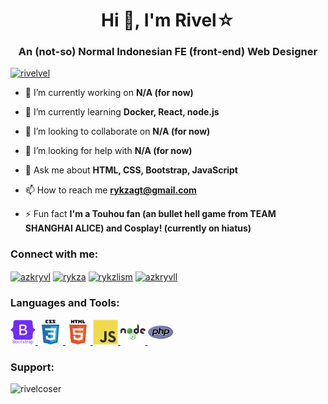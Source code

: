 <h1 align="center">Hi 👋, I'm Rivel☆</h1>
<h3 align="center">An (not-so) Normal Indonesian FE (front-end) Web Designer</h3>

<p align="left"> <a href="https://twitter.com/rivelvel" target="blank"><img src="https://img.shields.io/twitter/follow/azkryvl?logo=twitter&style=for-the-badge" alt="rivelvel" /></a> </p>

- 🔭 I’m currently working on **N/A (for now)**

- 🌱 I’m currently learning **Docker, React, node.js**

- 👯 I’m looking to collaborate on **N/A (for now)**

- 🤝 I’m looking for help with **N/A (for now)**

- 💬 Ask me about **HTML, CSS, Bootstrap, JavaScript**

- 📫 How to reach me **rykzagt@gmail.com**

- ⚡ Fun fact **I'm a Touhou fan (an bullet hell game from TEAM SHANGHAI ALICE) and Cosplay! (currently on hiatus)**

<h3 align="left">Connect with me:</h3>
<p align="left">
<a href="https://twitter.com/azkryvl" target="blank"><img align="center" src="https://raw.githubusercontent.com/rahuldkjain/github-profile-readme-generator/master/src/images/icons/Social/twitter.svg" alt="azkryvl" height="30" width="40" /></a>
<a href="https://fb.com/rykza" target="blank"><img align="center" src="https://raw.githubusercontent.com/rahuldkjain/github-profile-readme-generator/master/src/images/icons/Social/facebook.svg" alt="rykza" height="30" width="40" /></a>
<a href="https://instagram.com/rykzlism" target="blank"><img align="center" src="https://raw.githubusercontent.com/rahuldkjain/github-profile-readme-generator/master/src/images/icons/Social/instagram.svg" alt="rykzlism" height="30" width="40" /></a>
<a href="https://www.youtube.com/c/azkryvll" target="blank"><img align="center" src="https://raw.githubusercontent.com/rahuldkjain/github-profile-readme-generator/master/src/images/icons/Social/youtube.svg" alt="azkryvll" height="30" width="40" /></a>
</p>

<h3 align="left">Languages and Tools:</h3>
<p align="left"> <a href="https://getbootstrap.com" target="_blank" rel="noreferrer"> <img src="https://raw.githubusercontent.com/devicons/devicon/master/icons/bootstrap/bootstrap-plain-wordmark.svg" alt="bootstrap" width="40" height="40"/> </a> <a href="https://www.w3schools.com/css/" target="_blank" rel="noreferrer"> <img src="https://raw.githubusercontent.com/devicons/devicon/master/icons/css3/css3-original-wordmark.svg" alt="css3" width="40" height="40"/> </a> <a href="https://www.w3.org/html/" target="_blank" rel="noreferrer"> <img src="https://raw.githubusercontent.com/devicons/devicon/master/icons/html5/html5-original-wordmark.svg" alt="html5" width="40" height="40"/> </a> <a href="https://developer.mozilla.org/en-US/docs/Web/JavaScript" target="_blank" rel="noreferrer"> <img src="https://raw.githubusercontent.com/devicons/devicon/master/icons/javascript/javascript-original.svg" alt="javascript" width="40" height="40"/> </a> <a href="https://nodejs.org" target="_blank" rel="noreferrer"> <img src="https://raw.githubusercontent.com/devicons/devicon/master/icons/nodejs/nodejs-original-wordmark.svg" alt="nodejs" width="40" height="40"/> </a> <a href="https://www.php.net" target="_blank" rel="noreferrer"> <img src="https://raw.githubusercontent.com/devicons/devicon/master/icons/php/php-original.svg" alt="php" width="40" height="40"/> </a> </p>


<h3 align="left">Support:</h3>
<p><a href="https://ko-fi.com/rivelcoser"> <img align="left" src="https://cdn.ko-fi.com/cdn/kofi3.png?v=3" height="50" width="210" alt="rivelcoser" /></a></p><br><br>

